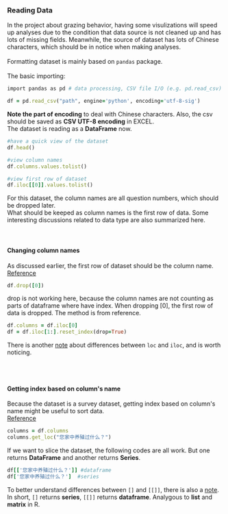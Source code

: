 ### Reading Data

In the project about grazing behavior, having some visulizations will speed up analyses due to the condition that data source is not cleaned up and has lots of missing fields.
Meanwhile, the source of dataset has lots of Chinese characters, which should be in notice when making analyses.
<br></br>
Formatting dataset is mainly based on `pandas` package.
<br></br>
The basic importing:
```ruby
import pandas as pd # data processing, CSV file I/O (e.g. pd.read_csv)
```
```ruby
df = pd.read_csv("path", engine='python', encoding='utf-8-sig')
```
**Note the part of encoding** to deal with Chinese characters. Also, the csv should be saved as **CSV UTF-8 encoding** in EXCEL.\
The dataset is reading as a **DataFrame** now.
```ruby
#have a quick view of the dataset
df.head()

#view column names
df.columns.values.tolist()

#view first row of dataset
df.iloc[[0]].values.tolist()
```
For this dataset, the column names are all question numbers, which should be dropped later. \
What should be keeped as column names is the first row of data. Some interesting discussions related to data type are also summarized here. \
<br></br>

#### Changing column names

As discussed earlier, the first row of dataset should be the column name. \
[Reference](https://stackoverflow.com/questions/61736164/how-can-i-set-second-row-as-a-name-of-columns-in-dataframe) 
```ruby
df.drop([0])
```
drop is not working here, because the column names are not counting as parts of dataframe where have index. When dropping [0], the first row of data is dropped.
The method is from reference. 
```ruby
df.columns = df.iloc[0]
df = df.iloc[1:].reset_index(drop=True)
```
There is another [note](https://stackoverflow.com/questions/31593201/how-are-iloc-and-loc-different) about differences between `loc` and `iloc`, and is worth noticing. 

<br></br>

#### Getting index based on column's name

Because the dataset is a survey dataset, getting index based on column's name might be useful to sort data. \
[Reference](https://www.tutorialspoint.com/how-to-get-column-index-from-column-name-in-python-pandas)
```ruby
columns = df.columns
columns.get_loc("您家中养殖过什么？")
```
If we want to slice the dataset, the following codes are all work. But one returns **DataFrame** and another returns **Series**.
```ruby
df[['您家中养殖过什么？']] #dataframe
df['您家中养殖过什么？']  #series
```
To better understand differences between `[]` and `[[]]`, there is also a [note](https://stackoverflow.com/questions/64955439/difference-between-and-in-python). \
In short, `[]` returns **series**, `[[]]` returns **dataframe**. Analygous to **list** and **matrix** in R. 
